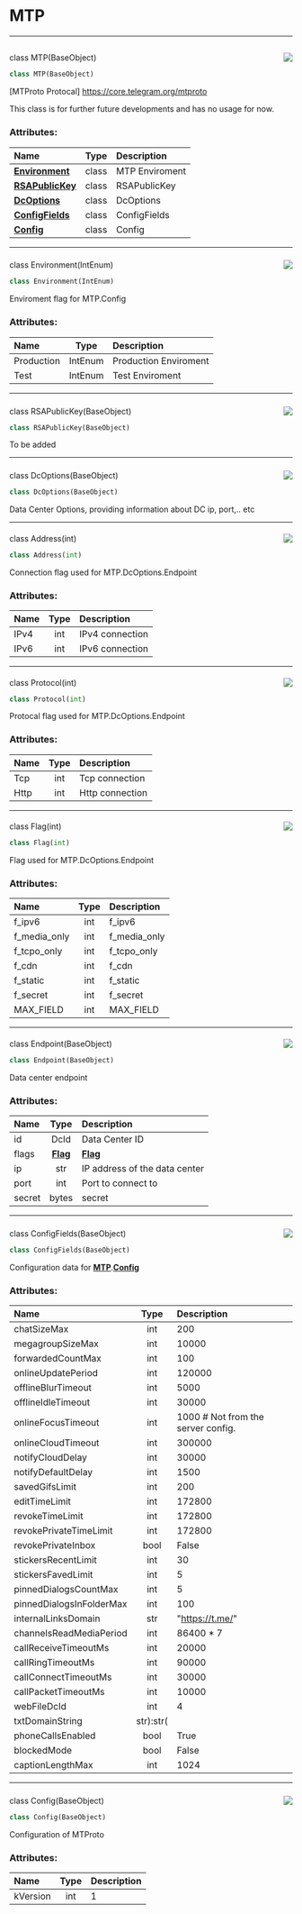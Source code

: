 <!-- vim: syntax=Markdown -->

# MTP

<a id="td.mtp.MTP"></a>

---

## <a href="https://github.com/thedemons/opentele/blob/73b66dd3aacff5a89e25f30c48d19d105de483f8/src/td/mtp.py#L9"><img align="right" style="float:right;" src="https://img.shields.io/badge/view-source-green"></a>

<span class="highlight"><span class="k">class </span></span><span class="highlight"><span class="nc">MTP</span></span><span class="highlight"><span class="o">(</span></span><span class="highlight"><span class="nc">BaseObject</span></span><span class="highlight"><span class="o">)</span></span>

```python
class MTP(BaseObject)
```

[MTProto Protocal] https://core.telegram.org/mtproto

This class is for further future developments and has no usage for now.

### Attributes:
| Name | Type | Description |
| :--- | :--: | :---------- |
| <a class="codehl codehl_obj" href="mtp.md#environment-objects"><b>Environment</b></a> | <span class="highlight"><span class="k">class</span></span> | MTP Enviroment |
| <a class="codehl codehl_obj" href="mtp.md#rsapublickey-objects"><b>RSAPublicKey</b></a> | <span class="highlight"><span class="k">class</span></span> | RSAPublicKey |
| <a class="codehl codehl_obj" href="mtp.md#dcoptions-objects"><b>DcOptions</b></a> | <span class="highlight"><span class="k">class</span></span> | DcOptions |
| <a class="codehl codehl_obj" href="mtp.md#configfields-objects"><b>ConfigFields</b></a> | <span class="highlight"><span class="k">class</span></span> | ConfigFields |
| <a class="codehl codehl_obj" href="mtp.md#config-objects"><b>Config</b></a> | <span class="highlight"><span class="k">class</span></span> | Config |




<a id="td.mtp.MTP.Environment"></a>

---

### <a href="https://github.com/thedemons/opentele/blob/73b66dd3aacff5a89e25f30c48d19d105de483f8/src/td/mtp.py#L24"><img align="right" style="float:right;" src="https://img.shields.io/badge/view-source-green"></a>

<span class="highlight"><span class="k">class </span></span><span class="highlight"><span class="nc">Environment</span></span><span class="highlight"><span class="o">(</span></span><span class="highlight"><span class="nc">IntEnum</span></span><span class="highlight"><span class="o">)</span></span>

```python
class Environment(IntEnum)
```

Enviroment flag for MTP.Config

### Attributes:
| Name | Type | Description |
| :--- | :--: | :---------- |
| <span class="highlight"><span class="n">Production</span></span> | <span class="highlight"><span class="nc">IntEnum</span></span> | Production Enviroment |
| <span class="highlight"><span class="n">Test</span></span> | <span class="highlight"><span class="nc">IntEnum</span></span> | Test Enviroment |




<a id="td.mtp.MTP.RSAPublicKey"></a>

---

### <a href="https://github.com/thedemons/opentele/blob/73b66dd3aacff5a89e25f30c48d19d105de483f8/src/td/mtp.py#L34"><img align="right" style="float:right;" src="https://img.shields.io/badge/view-source-green"></a>

<span class="highlight"><span class="k">class </span></span><span class="highlight"><span class="nc">RSAPublicKey</span></span><span class="highlight"><span class="o">(</span></span><span class="highlight"><span class="nc">BaseObject</span></span><span class="highlight"><span class="o">)</span></span>

```python
class RSAPublicKey(BaseObject)
```

To be added



<a id="td.mtp.MTP.DcOptions"></a>

---

### <a href="https://github.com/thedemons/opentele/blob/73b66dd3aacff5a89e25f30c48d19d105de483f8/src/td/mtp.py#L39"><img align="right" style="float:right;" src="https://img.shields.io/badge/view-source-green"></a>

<span class="highlight"><span class="k">class </span></span><span class="highlight"><span class="nc">DcOptions</span></span><span class="highlight"><span class="o">(</span></span><span class="highlight"><span class="nc">BaseObject</span></span><span class="highlight"><span class="o">)</span></span>

```python
class DcOptions(BaseObject)
```

Data Center Options, providing information about DC ip, port,.. etc



<a id="td.mtp.MTP.DcOptions.Address"></a>

---

#### <a href="https://github.com/thedemons/opentele/blob/73b66dd3aacff5a89e25f30c48d19d105de483f8/src/td/mtp.py#L178"><img align="right" style="float:right;" src="https://img.shields.io/badge/view-source-green"></a>

<span class="highlight"><span class="k">class </span></span><span class="highlight"><span class="nc">Address</span></span><span class="highlight"><span class="o">(</span></span><span class="highlight"><span class="nc">int</span></span><span class="highlight"><span class="o">)</span></span>

```python
class Address(int)
```

Connection flag used for MTP.DcOptions.Endpoint

### Attributes:
| Name | Type | Description |
| :--- | :--: | :---------- |
| <span class="highlight"><span class="n">IPv4</span></span> | <span class="highlight"><span class="bp">int</span></span> | IPv4 connection |
| <span class="highlight"><span class="n">IPv6</span></span> | <span class="highlight"><span class="bp">int</span></span> | IPv6 connection |




<a id="td.mtp.MTP.DcOptions.Protocol"></a>

---

#### <a href="https://github.com/thedemons/opentele/blob/73b66dd3aacff5a89e25f30c48d19d105de483f8/src/td/mtp.py#L189"><img align="right" style="float:right;" src="https://img.shields.io/badge/view-source-green"></a>

<span class="highlight"><span class="k">class </span></span><span class="highlight"><span class="nc">Protocol</span></span><span class="highlight"><span class="o">(</span></span><span class="highlight"><span class="nc">int</span></span><span class="highlight"><span class="o">)</span></span>

```python
class Protocol(int)
```

Protocal flag used for MTP.DcOptions.Endpoint

### Attributes:
| Name | Type | Description |
| :--- | :--: | :---------- |
| <span class="highlight"><span class="n">Tcp</span></span> | <span class="highlight"><span class="bp">int</span></span> | Tcp connection |
| <span class="highlight"><span class="n">Http</span></span> | <span class="highlight"><span class="bp">int</span></span> | Http connection |




<a id="td.mtp.MTP.DcOptions.Flag"></a>

---

#### <a href="https://github.com/thedemons/opentele/blob/73b66dd3aacff5a89e25f30c48d19d105de483f8/src/td/mtp.py#L200"><img align="right" style="float:right;" src="https://img.shields.io/badge/view-source-green"></a>

<span class="highlight"><span class="k">class </span></span><span class="highlight"><span class="nc">Flag</span></span><span class="highlight"><span class="o">(</span></span><span class="highlight"><span class="nc">int</span></span><span class="highlight"><span class="o">)</span></span>

```python
class Flag(int)
```

Flag used for MTP.DcOptions.Endpoint

### Attributes:
| Name | Type | Description |
| :--- | :--: | :---------- |
| <span class="highlight"><span class="n">f_ipv6</span></span> | <span class="highlight"><span class="bp">int</span></span> | f_ipv6 |
| <span class="highlight"><span class="n">f_media_only</span></span> | <span class="highlight"><span class="bp">int</span></span> | f_media_only |
| <span class="highlight"><span class="n">f_tcpo_only</span></span> | <span class="highlight"><span class="bp">int</span></span> | f_tcpo_only |
| <span class="highlight"><span class="n">f_cdn</span></span> | <span class="highlight"><span class="bp">int</span></span> | f_cdn |
| <span class="highlight"><span class="n">f_static</span></span> | <span class="highlight"><span class="bp">int</span></span> | f_static |
| <span class="highlight"><span class="n">f_secret</span></span> | <span class="highlight"><span class="bp">int</span></span> | f_secret |
| <span class="highlight"><span class="n">MAX_FIELD</span></span> | <span class="highlight"><span class="bp">int</span></span> | MAX_FIELD |




<a id="td.mtp.MTP.DcOptions.Endpoint"></a>

---

#### <a href="https://github.com/thedemons/opentele/blob/73b66dd3aacff5a89e25f30c48d19d105de483f8/src/td/mtp.py#L221"><img align="right" style="float:right;" src="https://img.shields.io/badge/view-source-green"></a>

<span class="highlight"><span class="k">class </span></span><span class="highlight"><span class="nc">Endpoint</span></span><span class="highlight"><span class="o">(</span></span><span class="highlight"><span class="nc">BaseObject</span></span><span class="highlight"><span class="o">)</span></span>

```python
class Endpoint(BaseObject)
```

Data center endpoint

### Attributes:
| Name | Type | Description |
| :--- | :--: | :---------- |
| <span class="highlight"><span class="nb">id</span></span> | <span class="highlight"><span class="nc">DcId</span></span> | Data Center ID |
| <span class="highlight"><span class="n">flags</span></span> | <a class="codehl codehl_obj" href="mtp.md#flag-objects"><b>Flag</b></a> | <a class="codehl codehl_obj" href="mtp.md#flag-objects"><b>Flag</b></a> |
| <span class="highlight"><span class="n">ip</span></span> | <span class="highlight"><span class="bp">str</span></span> | IP address of the data center |
| <span class="highlight"><span class="n">port</span></span> | <span class="highlight"><span class="bp">int</span></span> | Port to connect to |
| <span class="highlight"><span class="n">secret</span></span> | <span class="highlight"><span class="bp">bytes</span></span> | secret |




<a id="td.mtp.MTP.ConfigFields"></a>

---

### <a href="https://github.com/thedemons/opentele/blob/73b66dd3aacff5a89e25f30c48d19d105de483f8/src/td/mtp.py#L240"><img align="right" style="float:right;" src="https://img.shields.io/badge/view-source-green"></a>

<span class="highlight"><span class="k">class </span></span><span class="highlight"><span class="nc">ConfigFields</span></span><span class="highlight"><span class="o">(</span></span><span class="highlight"><span class="nc">BaseObject</span></span><span class="highlight"><span class="o">)</span></span>

```python
class ConfigFields(BaseObject)
```

Configuration data for <a class="codehl codehl_obj" href="mtp.md#mtp-objects"><b>MTP</b></a><span class="highlight"><span class="o">.</span></span><a class="codehl codehl_obj" href="mtp.md#config-objects"><b>Config</b></a>

### Attributes:
| Name | Type | Description |
| :--- | :--: | :---------- |
| <span class="highlight"><span class="n">chatSizeMax</span></span> | <span class="highlight"><span class="bp">int</span></span> | <span class="highlight"><span class="mi">200</span></span> |
| <span class="highlight"><span class="n">megagroupSizeMax</span></span> | <span class="highlight"><span class="bp">int</span></span> | <span class="highlight"><span class="mi">10000</span></span> |
| <span class="highlight"><span class="n">forwardedCountMax</span></span> | <span class="highlight"><span class="bp">int</span></span> | <span class="highlight"><span class="mi">100</span></span> |
| <span class="highlight"><span class="n">onlineUpdatePeriod</span></span> | <span class="highlight"><span class="bp">int</span></span> | <span class="highlight"><span class="mi">120000</span></span> |
| <span class="highlight"><span class="n">offlineBlurTimeout</span></span> | <span class="highlight"><span class="bp">int</span></span> | <span class="highlight"><span class="mi">5000</span></span> |
| <span class="highlight"><span class="n">offlineIdleTimeout</span></span> | <span class="highlight"><span class="bp">int</span></span> | <span class="highlight"><span class="mi">30000</span></span> |
| <span class="highlight"><span class="n">onlineFocusTimeout</span></span> | <span class="highlight"><span class="bp">int</span></span> | <span class="highlight"><span class="mi">1000</span></span> <span class="highlight"><span class="c1"># Not from the server config.</span></span> |
| <span class="highlight"><span class="n">onlineCloudTimeout</span></span> | <span class="highlight"><span class="bp">int</span></span> | <span class="highlight"><span class="mi">300000</span></span> |
| <span class="highlight"><span class="n">notifyCloudDelay</span></span> | <span class="highlight"><span class="bp">int</span></span> | <span class="highlight"><span class="mi">30000</span></span> |
| <span class="highlight"><span class="n">notifyDefaultDelay</span></span> | <span class="highlight"><span class="bp">int</span></span> | <span class="highlight"><span class="mi">1500</span></span> |
| <span class="highlight"><span class="n">savedGifsLimit</span></span> | <span class="highlight"><span class="bp">int</span></span> | <span class="highlight"><span class="mi">200</span></span> |
| <span class="highlight"><span class="n">editTimeLimit</span></span> | <span class="highlight"><span class="bp">int</span></span> | <span class="highlight"><span class="mi">172800</span></span> |
| <span class="highlight"><span class="n">revokeTimeLimit</span></span> | <span class="highlight"><span class="bp">int</span></span> | <span class="highlight"><span class="mi">172800</span></span> |
| <span class="highlight"><span class="n">revokePrivateTimeLimit</span></span> | <span class="highlight"><span class="bp">int</span></span> | <span class="highlight"><span class="mi">172800</span></span> |
| <span class="highlight"><span class="n">revokePrivateInbox</span></span> | <span class="highlight"><span class="bp">bool</span></span> | <span class="highlight"><span class="kc">False</span></span> |
| <span class="highlight"><span class="n">stickersRecentLimit</span></span> | <span class="highlight"><span class="bp">int</span></span> | <span class="highlight"><span class="mi">30</span></span> |
| <span class="highlight"><span class="n">stickersFavedLimit</span></span> | <span class="highlight"><span class="bp">int</span></span> | <span class="highlight"><span class="mi">5</span></span> |
| <span class="highlight"><span class="n">pinnedDialogsCountMax</span></span> | <span class="highlight"><span class="bp">int</span></span> | <span class="highlight"><span class="mi">5</span></span> |
| <span class="highlight"><span class="n">pinnedDialogsInFolderMax</span></span> | <span class="highlight"><span class="bp">int</span></span> | <span class="highlight"><span class="mi">100</span></span> |
| <span class="highlight"><span class="n">internalLinksDomain</span></span> | <span class="highlight"><span class="bp">str</span></span> | <span class="highlight"><span class="s2">"</span></span><span class="highlight"><span class="s2">https://t.me/</span></span><span class="highlight"><span class="s2">"</span></span> |
| <span class="highlight"><span class="n">channelsReadMediaPeriod</span></span> | <span class="highlight"><span class="bp">int</span></span> | <span class="highlight"><span class="mi">86400</span></span> <span class="highlight"><span class="o">*</span></span> <span class="highlight"><span class="mi">7</span></span> |
| <span class="highlight"><span class="n">callReceiveTimeoutMs</span></span> | <span class="highlight"><span class="bp">int</span></span> | <span class="highlight"><span class="mi">20000</span></span> |
| <span class="highlight"><span class="n">callRingTimeoutMs</span></span> | <span class="highlight"><span class="bp">int</span></span> | <span class="highlight"><span class="mi">90000</span></span> |
| <span class="highlight"><span class="n">callConnectTimeoutMs</span></span> | <span class="highlight"><span class="bp">int</span></span> | <span class="highlight"><span class="mi">30000</span></span> |
| <span class="highlight"><span class="n">callPacketTimeoutMs</span></span> | <span class="highlight"><span class="bp">int</span></span> | <span class="highlight"><span class="mi">10000</span></span> |
| <span class="highlight"><span class="n">webFileDcId</span></span> | <span class="highlight"><span class="bp">int</span></span> | <span class="highlight"><span class="mi">4</span></span> |
| <span class="highlight"><span class="n">txtDomainString</span></span> | str):<span class="highlight"><span class="bp">str</span></span><span class="highlight"><span class="p">(</span></span> <span class="highlight"><span class="o">|</span></span>  |
| <span class="highlight"><span class="n">phoneCallsEnabled</span></span> | <span class="highlight"><span class="bp">bool</span></span> | <span class="highlight"><span class="kc">True</span></span> |
| <span class="highlight"><span class="n">blockedMode</span></span> | <span class="highlight"><span class="bp">bool</span></span> | <span class="highlight"><span class="kc">False</span></span> |
| <span class="highlight"><span class="n">captionLengthMax</span></span> | <span class="highlight"><span class="bp">int</span></span> | <span class="highlight"><span class="mi">1024</span></span> |




<a id="td.mtp.MTP.Config"></a>

---

### <a href="https://github.com/thedemons/opentele/blob/73b66dd3aacff5a89e25f30c48d19d105de483f8/src/td/mtp.py#L308"><img align="right" style="float:right;" src="https://img.shields.io/badge/view-source-green"></a>

<span class="highlight"><span class="k">class </span></span><span class="highlight"><span class="nc">Config</span></span><span class="highlight"><span class="o">(</span></span><span class="highlight"><span class="nc">BaseObject</span></span><span class="highlight"><span class="o">)</span></span>

```python
class Config(BaseObject)
```

Configuration of MTProto

### Attributes:
| Name | Type | Description |
| :--- | :--: | :---------- |
| <span class="highlight"><span class="n">kVersion</span></span> | <span class="highlight"><span class="bp">int</span></span> | <span class="highlight"><span class="mi">1</span></span> |




